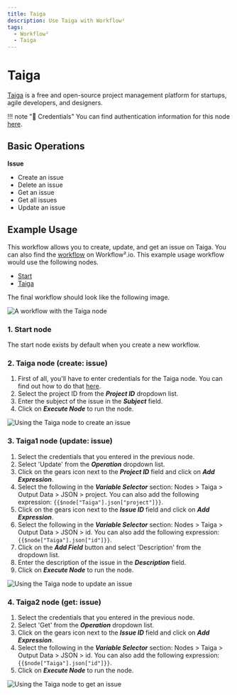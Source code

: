```yaml
---
title: Taiga
description: Use Taiga with Workflow²
tags:
  - Workflow²
  - Taiga
---
```

# Taiga

[Taiga](https://www.taiga.io/) is a free and open-source project management platform for startups, agile developers, and designers.

!!! note "🔑 Credentials"
    You can find authentication information for this node [here](/workflow/integrations/credentials/taiga/).


## Basic Operations

**Issue**
- Create an issue
- Delete an issue
- Get an issue
- Get all issues
- Update an issue



## Example Usage

This workflow allows you to create, update, and get an issue on Taiga. You can also find the [workflow](https://n8n.io/workflows/685) on Workflow².io. This example usage workflow would use the following nodes.
- [Start](/workflow/integrations/core-nodes/workflow-nodes-base.start/)
- [Taiga]()

The final workflow should look like the following image.

![A workflow with the Taiga node](/_images/integrations/nodes/taiga/workflow.png)

### 1. Start node

The start node exists by default when you create a new workflow.


### 2. Taiga node (create: issue)

1. First of all, you'll have to enter credentials for the Taiga node. You can find out how to do that [here](/workflow/integrations/credentials/taiga/).
2. Select the project ID from the ***Project ID*** dropdown list.
3. Enter the subject of the issue in the ***Subject*** field.
4. Click on ***Execute Node*** to run the node.

![Using the Taiga node to create an issue](/_images/integrations/nodes/taiga/taiga_node.png)



### 3. Taiga1 node (update: issue)

1. Select the credentials that you entered in the previous node.
2. Select 'Update' from the ***Operation*** dropdown list.
3. Click on the gears icon next to the ***Project ID*** field and click on ***Add Expression***.
4. Select the following in the ***Variable Selector*** section: Nodes > Taiga > Output Data > JSON > project. You can also add the following expression: `{{$node["Taiga"].json["project"]}}`.
5. Click on the gears icon next to the ***Issue ID*** field and click on ***Add Expression***.
6. Select the following in the ***Variable Selector*** section: Nodes > Taiga > Output Data > JSON > id. You can also add the following expression: `{{$node["Taiga"].json["id"]}}`.
7. Click on the ***Add Field*** button and select 'Description' from the dropdown list.
8. Enter the description of the issue in the ***Description*** field.
9. Click on ***Execute Node*** to run the node.


![Using the Taiga node to update an issue](/_images/integrations/nodes/taiga/taiga1_node.png)



### 4. Taiga2 node (get: issue)

1. Select the credentials that you entered in the previous node.
2. Select 'Get' from the ***Operation*** dropdown list.
3. Click on the gears icon next to the ***Issue ID*** field and click on ***Add Expression***.
4. Select the following in the ***Variable Selector*** section: Nodes > Taiga > Output Data > JSON > id. You can also add the following expression: `{{$node["Taiga"].json["id"]}}`.
5. Click on ***Execute Node*** to run the node.


![Using the Taiga node to get an issue](/_images/integrations/nodes/taiga/taiga2_node.png)
